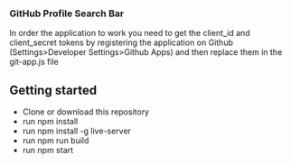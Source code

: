 <h3>GitHub Profile Search Bar</h3>

<p>In order the application to work you need to get the client_id and client_secret tokens by registering the application on Github (Settings>Developer Settings>Github Apps) and then replace them in the git-app.js file</p>

<h2>Getting started</h2>
<ul>
<li>Clone or download this repository
<li>run npm install
<li>run npm install -g live-server
<li>run npm run build
<li>run npm start

